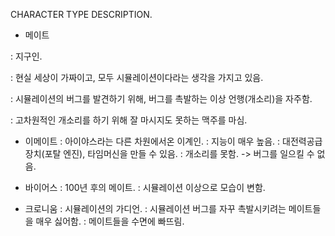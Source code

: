 CHARACTER TYPE DESCRIPTION.
- 메이트


: 지구인.

: 현실 세상이 가짜이고, 모두 시뮬레이션이다라는 생각을 가지고 있음.

: 시뮬레이션의 버그를 발견하기 위해, 버그를 촉발하는 이상 언행(개소리)을 자주함.

: 고차원적인 개소리를 하기 위해 잘 마시지도 못하는 맥주를 마심.

- 이메이트
: 아이야스라는 다른 차원에서온 이계인.
: 지능이 매우 높음. 
: 대전력공급장치(포탈 엔진), 타임머신을 만들 수 있음.
: 개소리를 못함. -> 버그를 일으킬 수 없음.

- 바이어스
: 100년 후의 메이트.
: 시뮬레이션 이상으로 모습이 변함.

- 크로니움
: 시뮬레이션의 가디언.
: 시뮬레이션 버그를 자꾸 촉발시키려는 메이트들을 매우 싫어함.
: 메이트들을 수면에 빠뜨림.
